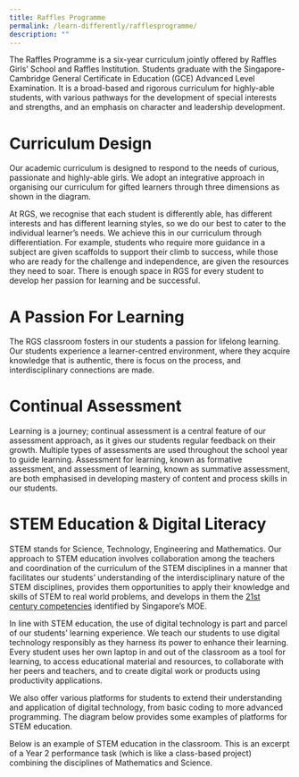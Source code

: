 ```yaml
---
title: Raffles Programme
permalink: /learn-differently/rafflesprogramme/
description: ""
---
```

The Raffles Programme is a six-year curriculum jointly offered by Raffles Girls’ School and Raffles Institution. Students graduate with the Singapore-Cambridge General Certificate in Education (GCE) Advanced Level Examination. It is a broad-based and rigorous curriculum for highly-able students, with various pathways for the development of special interests and strengths, and an emphasis on character and leadership development.

# Curriculum Design

Our academic curriculum is designed to respond to the needs of curious, passionate and highly-able girls. We adopt an integrative approach in organising our curriculum for gifted learners through three dimensions as shown in the diagram.

At RGS, we recognise that each student is differently able, has different interests and has different learning styles, so we do our best to cater to the individual learner’s needs. We achieve this in our curriculum through differentiation. For example, students who require more guidance in a subject are given scaffolds to support their climb to success, while those who are ready for the challenge and independence, are given the resources they need to soar. There is enough space in RGS for every student to develop her passion for learning and be successful.

# A Passion For Learning

The RGS classroom fosters in our students a passion for lifelong learning. Our students experience a learner-centred environment, where they acquire knowledge that is authentic, there is focus on the process, and interdisciplinary connections are made.

# Continual Assessment

Learning is a journey; continual assessment is a central feature of our assessment approach, as it gives our students regular feedback on their growth. Multiple types of assessments are used throughout the school year to guide learning. Assessment for learning, known as formative assessment, and assessment of learning, known as summative assessment, are both emphasised in developing mastery of content and process skills in our students.

# STEM Education & Digital Literacy 

STEM stands for Science, Technology, Engineering and Mathematics. Our approach to STEM education involves collaboration among the teachers and coordination of the curriculum of the STEM disciplines in a manner that facilitates our students’ understanding of the interdisciplinary nature of the STEM disciplines, provides them opportunities to apply their knowledge and skills of STEM to real world problems, and develops in them the  [21st century competencies](https://www.moe.gov.sg/education-in-sg/21st-century-competencies) identified by Singapore’s MOE.


In line with STEM education, the use of digital technology is part and parcel of our students’ learning experience. We teach our students to use digital technology responsibly as they harness its power to enhance their learning. Every student uses her own laptop in and out of the classroom as a tool for learning, to access educational material and resources, to collaborate with her peers and teachers, and to create digital work or products using productivity applications.

We also offer various platforms for students to extend their understanding and application of digital technology, from basic coding to more advanced programming. The diagram below provides some examples of platforms for STEM education.

Below is an example of STEM education in the classroom. This is an excerpt of a Year 2 performance task (which is like a class-based project) combining the disciplines of Mathematics and Science.